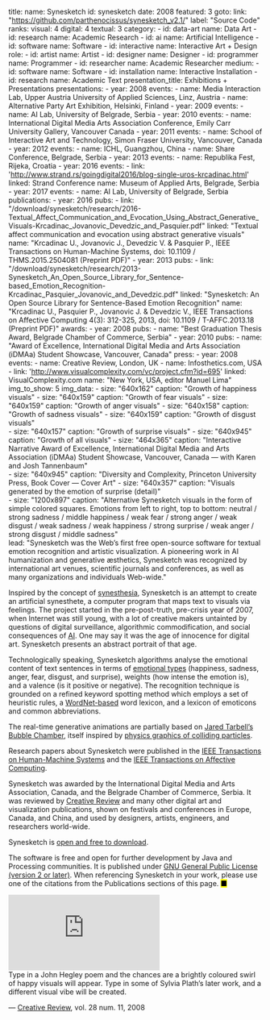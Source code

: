 title: 
    name: Synesketch
id: synesketch
date: 2008
featured: 3
goto:
    link: "https://github.com/parthenocissus/synesketch_v2.1/"
    label: "Source Code"
ranks:
    visual: 4
    digital: 4
    textual: 3
category: 
    - id: data-art
      name: Data Art
    - id: research
      name: Academic Research
    - id: ai
      name: Artificial Intelligence
    - id: software
      name: Software
    - id: interactive
      name: Interactive Art + Design
role:
    - id: artist
      name: Artist
    - id: designer
      name: Designer
    - id: programmer
      name: Programmer
    - id: researcher
      name: Academic Researcher
medium:
    - id: software
      name: Software
    - id: installation
      name: Interactive Installation
    - id: research
      name: Academic Text
presentation_title: Exhibitions + Presentations
presentations:
    - year: 2008
      events:
        - name: <span class='italic-style'>Media Interaction Lab</span>, Upper Austria University of Applied Sciences, Linz, Austria
        - name: <span class='italic-style'>Alternative Party Art Exhibition</span>, Helsinki, Finland
    - year: 2009
      events:
        - name: <span class='italic-style'>AI Lab</span>, University of Belgrade, Serbia
    - year: 2010
      events:
        - name: <span class='italic-style'>International Digital Media Arts Association Conference</span>, Emily Carr University Gallery, Vancouver Canada
    - year: 2011
      events:
        - name: <span class='italic-style'>School of Interactive Art and Technology</span>, Simon Fraser University, Vancouver, Canada
    - year: 2012
      events:
        - name: <span class='italic-style'>ICHL</span>, Guangzhou, China
        - name: <span class='italic-style'>Share Conference</span>, Belgrade, Serbia
    - year: 2013
      events:
        - name: <span class='italic-style'>Republika Fest</span>, Rijeka, Croatia
    - year: 2016
      events:
        - link: 'http://www.strand.rs/goingdigital2016/blog-single-uros-krcadinac.html'
          linked: Strand Conference
          name: Museum of Applied Arts, Belgrade, Serbia
    - year: 2017
      events:
        - name: <span class='italic-style'>AI Lab</span>, University of Belgrade, Serbia
publications:
    - year: 2016
      pubs:
        - link: "/download/synesketch/research/2016-Textual_Affect_Communication_and_Evocation_Using_Abstract_Generative_Visuals-Krcadinac_Jovanovic_Devedzic_and_Pasquier.pdf"
          linked: "Textual affect communication and evocation using abstract generative visuals"
          name: "Krcadinac U., Jovanovic J., Devedzic V. & Pasquier P., IEEE Transactions on Human-Machine Systems, doi: 10.1109 / THMS.2015.2504081 (Preprint PDF)"
    - year: 2013
      pubs:
        - link: "/download/synesketch/research/2013-Synesketch_An_Open_Source_Library_for_Sentence-based_Emotion_Recognition-Krcadinac_Pasquier_Jovanovic_and_Devedzic.pdf"
          linked: "Synesketch: An Open Source Library for Sentence-Based Emotion Recognition"
          name: "Krcadinac U., Pasquier P., Jovanovic J. & Devedzic V., IEEE Transactions on Affective Computing 4(3): 312-325, 2013, doi: 10.1109 / T-AFFC.2013.18 (Preprint PDF)"
awards:
    - year: 2008
      pubs:
        - name: "<span class='italic-style'>Best Graduation Thesis Award</span>, Belgrade Chamber of Commerce, Serbia"
    - year: 2010
      pubs:
        - name: "<span class='italic-style'>Award of Excellence</span>, International Digital Media and Arts Association (iDMAa) Student Showcase, Vancouver, Canada"
press:
    - year: 2008
      events:
        - name: <span class='italic-style'>Creative Review</span>, London, UK
        - name: <span class='italic-style'>Infosthetics.com</span>, USA
        - link: 'http://www.visualcomplexity.com/vc/project.cfm?id=695'
          linked: VisualComplexity.com
          name: "New York, USA, editor Manuel Lima"
img_to_show: 5
img_data:
    - size: "640x162"
      caption: "Growth of happiness visuals"
    - size: "640x159"
      caption: "Growth of fear visuals"
    - size: "640x159"
      caption: "Growth of anger visuals"
    - size: "640x158"
      caption: "Growth of sadness visuals"
    - size: "640x159"
      caption: "Growth of disgust visuals"  
    - size: "640x157"
      caption: "Growth of surprise visuals"
    - size: "640x945"
      caption: "Growth of all visuals"
    - size: "464x365"
      caption: "Interactive Narrative Award of Excellence, International Digital Media and Arts Association (iDMAa) Student Showcase, Vancouver, Canada — with Karen and Josh Tannenbaum"   
    - size: "640x945"
      caption: "Diversity and Complexity, Princeton University Press, Book Cover — Cover Art"
    - size: "640x357"
      caption: "Visuals generated by the emotion of surprise (detail)"   
    - size: "1200x897"
      caption: "Alternative Synesketch visuals in the form of simple colored squares. Emotions from left to right, top to bottom: neutral / strong sadness / middle happiness / weak fear / strong anger / weak disgust / weak sadness / weak happiness / strong surprise / weak anger / strong disgust / middle sadness"     
lead: "Synesketch was the Web’s first free open-source software for textual emotion recognition and artistic visualization. A pioneering work in AI humanization and generative æsthetics, Synesketch was recognized by international art venues, scientific journals and conferences, as well as many organizations and individuals Web-wide."

Inspired by the concept of <a href="https://en.wikipedia.org/wiki/Synesthesia" target="_blank">synesthesia</a>, Synesketch is an attempt to create an <span class='italic-style'>artificial synesthete</span>, a computer program that maps text to visuals via feelings. The project started in the pre-post-truth, pre-crisis year of 2007, when Internet was still young, with a lot of creative makers untainted by questions of digital surveillance, algorithmic commodification, and social consequences of <a href='/work/projects/category/ai'>AI</a>. One may say it was the age of innocence for digital art. Synesketch presents an abstract portrait of that age. 

Technologically speaking, Synesketch algorithms analyse the emotional content of text sentences in terms of <a href='https://www.paulekman.com/wp-content/uploads/2013/07/Basic-Emotions.pdf' target='_blank'>emotional types</a> (happiness, sadness, anger, fear, disgust, and surprise), weights (how intense the emotion is), and a valence (is it positive or negative). The recognition technique is grounded on a refined keyword spotting method which employs a set of heuristic rules, a <a href="https://wordnet.princeton.edu/" target="_blank">WordNet-based</a> word lexicon, and a lexicon of emoticons and common abbreviations.

The real-time generative animations are partially based on <a href="http://www.complexification.net/gallery/" target="_blank">Jared Tarbell’s <span class='italic-style'>Bubble Chamber</span></a>, itself inspired by <a href="https://www.sciencedirect.com/topics/physics-and-astronomy/bubble-chambers" target="_blank">physics graphics of colliding particles</a>. 

Research papers about Synesketch were published in the <a href="https://ieeexplore.ieee.org/document/7358121" target="_blank"><span class='italic-style'>IEEE Transactions on Human-Machine Systems</span></a> and the <a href="https://www.computer.org/csdl/journal/ta/2013/03/06589580/13rRUy3gn5N" target="_blank"><span class='italic-style'>IEEE Transactions on Affective Computing</span></a>. 

Synesketch was awarded by the International Digital Media and Arts Association, Canada, and the Belgrade Chamber of Commerce, Serbia. It was reviewed by <a href="https://www.creativereview.co.uk/about-subscribe/" target="_blank">Creative Review</a> and many other digital art and visualization publications, shown on festivals and conferences in Europe, Canada, and China, and used by designers, artists, engineers, and researchers world-wide.
 
 Synesketch is <a href="https://github.com/parthenocissus/synesketch_v2.1/" target="_blank">open and free to download</a>. 
 
The software is free and open for further development by Java and Processing communities. It is published under <a href="http://www.gnu.org/licenses/old-licenses/gpl-2.0.en.html" target="_blank">GNU General Public License (version 2 or later)</a>. When referencing Synesketch in your work, please use one of the citations from the Publications sections of this page. <mark>&#9632;</mark>

<iframe src="https://www.youtube.com/embed/u5kznE6kYmc?rel=0&amp;fs=0&amp;controls=0" frameborder="0" allow="accelerometer; autoplay; picture-in-picture" allowfullscreen></iframe>
<div class="quote-block">
<div class="quote1 quote-upper-dash">Type in a John Hegley poem and the chances are a brightly coloured swirl of happy visuals will appear. Type in some of Sylvia Plath’s later work, and a different visual vibe will be created.<p class="by">— <a href='https://www.creativereview.co.uk/' target='_blank'>Creative Review</a>, vol. 28 num. 11, 2008</p></div>
</div>